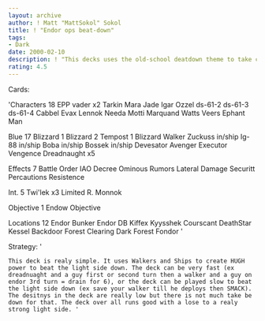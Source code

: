 ```yaml
---
layout: archive
author: ! Matt "MattSokol" Sokol
title: ! "Endor ops beat-down"
tags:
- Dark
date: 2000-02-10
description: ! "This decks uses the old-school deatdown theme to take control of space and ground."
rating: 4.5
---
```

Cards: 

'Characters 18
EPP vader x2
Tarkin
Mara Jade
Igar
Ozzel
ds-61-2
ds-61-3
ds-61-4
Cabbel
Evax
Lennok
Needa
Motti
Marquand
Watts
Veers
Ephant Man

Blue 17
Blizzard 1
Blizzard 2
Tempost 1
Blizzard Walker
Zuckuss in/ship
Ig-88 in/ship
Boba in/ship
Bossek in/ship
Devesator
Avenger
Executor
Vengence
Dreadnaught x5

Effects 7
Battle Order
IAO
Decree
Ominous Rumors
Lateral Damage
Securitt Percautions
Resistence

Int. 5
Twi'lek x3
Limited R.
Monnok

Objective 1
Endow Objective

Locations 12
Endor
Bunker
Endor DB
Kiffex
Kyysshek
Courscant
DeathStar
Kessel
Backdoor
Forest Clearing
Dark Forest
Fondor '

Strategy: '

	This deck is realy simple. It uses Walkers and Ships to create HUGH power to beat the light side down. The deck can be very fast (ex dreadnuaght and a guy first or second turn then a walker and a guy on endor 3rd turn = drain for 6), or the deck can be played slow to beat the light side down (ex save your walker till he deploys then SMACK). The desitnys in the deck are really low but there is not much take be down for that. The deck over all runs good with a lose to a realy strong light side. '
